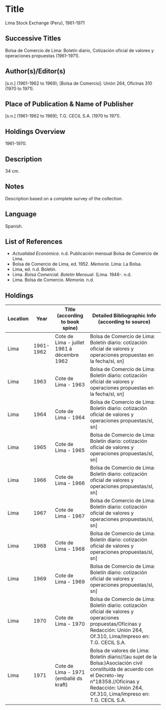 # Title
Lima Stock Exchange (Peru), 1961-1971

## Successive Titles
Bolsa de Comercio de Lima: Boletín diario, Cotización oficial de valores y operaciones propuestas (1961-1971).

## Author(s)/Editor(s)
[s.n.] (1961-1962 to 1969); [Bolsa de Comercio]: Unión 264, Oficinas 310 (1970 to 1971).

## Place of Publication & Name of Publisher
[s.n.] (1961-1962 to 1969); T.G. CECIL S.A. (1970 to 1971). 

## Holdings Overview
1961-1970.

## Description
34 cm.

## Notes
Description based on a complete survey of the collection.

## Language
Spanish.

## List of References
* *Actualidad Económica*. n.d. Publicación mensual Bolsa de Comercio de Lima.
* Bolsa de Comercio de Lima, ed. 1952. *Memoria*. Lima: La Bolsa.
* Lima, ed. n.d. Boletin.
* Lima. *Bolsa Comercial. Boletín Mensual*. (Lima. 1948-. n.d.
* Lima. Bolsa de Comercio. *Memoria*. n.d.

## Holdings
| Location | Year      | Title (according to book spine)             | Detailed Bibliographic Info (according to source)                                                                                                                                                               |
|----------|-----------|---------------------------------------------|-----------------------------------------------------------------------------------------------------------------------------------------------------------------------------------------------------------------|
| Lima     | 1961-1962 | Cote de Lima - juillet 1961 à décembre 1962 | Bolsa de Comercio de Lima: Boletín diario: cotización oficial de valores y operaciones propuestas en la fecha/sl, sn]                                                                                           |
| Lima     | 1963      | Cote de Lima - 1963                         | Bolsa de Comercio de Lima: Boletín diario: cotización oficial de valores y operaciones propuestas en la fecha/sl, sn]                                                                                           |
| Lima     | 1964      | Cote de Lima - 1964                         | Bolsa de Comercio de Lima: Boletín diario: cotización oficial de valores y operaciones propuestas/sl, sn]                                                                                                       |
| Lima     | 1965      | Cote de Lima - 1965                         | Bolsa de Comercio de Lima: Boletín diario: cotización oficial de valores y operaciones propuestas/sl, sn]                                                                                                       |
| Lima     | 1966      | Cote de Lima - 1966                         | Bolsa de Comercio de Lima: Boletín diario: cotización oficial de valores y operaciones propuestas/sl, sn]                                                                                                       |
| Lima     | 1967      | Cote de Lima - 1967                         | Bolsa de Comercio de Lima: Boletín diario: cotización oficial de valores y operaciones propuestas/sl, sn]                                                                                                       |
| Lima     | 1968      | Cote de Lima - 1968                         | Bolsa de Comercio de Lima: Boletín diario: cotización oficial de valores y operaciones propuestas/sl, sn]                                                                                                       |
| Lima     | 1969      | Cote de Lima - 1969                         | Bolsa de Comercio de Lima: Boletín diario: cotización oficial de valores y operaciones propuestas/sl, sn]                                                                                                       |
| Lima     | 1970      | Cote de Lima - 1970                         | Bolsa de Comercio de Lima: Boletín diario: cotización oficial de valores y operaciones propuestas/Oficinas y Redacción: Unión 264, Of.310, Lima/Impreso en: T.G. CECIL S.A.                                     |
| Lima     | 1971      | Cote de Lima - 1971 (emballé ds kraft)      | Bolsa de valores de Lima: Boletín diario//(au sujet de la Bolsa:)Asociación civil constituída de acuerdo con el Decreto-ley n°18358.//Oficinas y Redacción: Unión 264, Of.310, Lima/Impreso en: T.G. CECIL S.A. |
